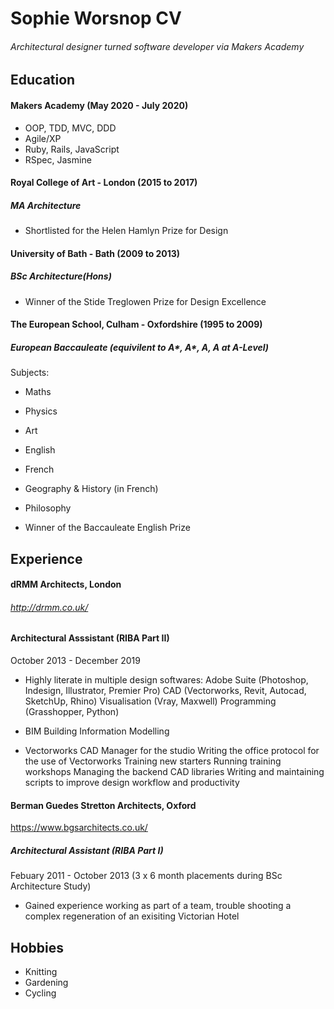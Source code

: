 # Sophie Worsnop CV

###### Architectural designer turned software developer via Makers Academy

## Education

#### Makers Academy (May 2020 - July 2020)

- OOP, TDD, MVC, DDD
- Agile/XP
- Ruby, Rails, JavaScript
- RSpec, Jasmine

#### Royal College of Art - London (2015 to 2017)
##### MA Architecture

- Shortlisted for the Helen Hamlyn Prize for Design

#### University of Bath - Bath (2009 to 2013)
##### BSc Architecture(Hons)

- Winner of the Stide Treglowen Prize for Design Excellence

#### The European School, Culham - Oxfordshire (1995 to 2009)
##### European Baccauleate (equivilent to A*, A*, A, A at A-Level)

  Subjects:
  - Maths
  - Physics
  - Art
  - English
  - French
  - Geography & History (in French)
  - Philosophy

  - Winner of the Baccauleate English Prize

## Experience

#### dRMM Architects, London
###### http://drmm.co.uk/
#### Architectural Asssistant (RIBA Part II)
October 2013 - December 2019


- Highly literate in multiple design softwares:
      Adobe Suite (Photoshop, Indesign, Illustrator, Premier Pro)
      CAD (Vectorworks, Revit, Autocad, SketchUp, Rhino)
      Visualisation (Vray, Maxwell)
      Programming (Grasshopper, Python)
      
- BIM 
     Building Information Modelling
      
-   Vectorworks CAD Manager for the studio
      Writing the office protocol for the use of Vectorworks
      Training new starters
      Running training workshops
      Managing the backend CAD libraries
      Writing and maintaining scripts to improve design workflow and productivity

#### Berman Guedes Stretton Architects, Oxford
https://www.bgsarchitects.co.uk/
##### Architectural Assistant (RIBA Part I)
Febuary 2011 - October 2013 (3 x 6 month placements during BSc Architecture Study)   

- Gained experience working as part of a team, trouble shooting a complex regeneration of an exisiting Victorian Hotel

## Hobbies
- Knitting
- Gardening
- Cycling
